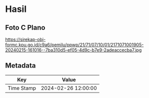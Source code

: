 # Hasil

## Foto C Plano

https://sirekap-obj-formc.kpu.go.id/c9a6/pemilu/ppwp/21/71/07/10/01/2171071001905-20240215-161016--7ba310d5-ef05-4d9c-b7e9-2adeaccecba7.jpg


## Metadata

| Key        | Value               |
| ---------- | ------------------- |
| Time Stamp | 2024-02-26 12:00:00 |



